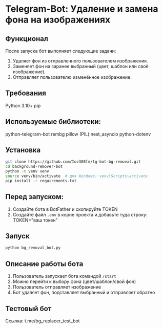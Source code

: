 # Telegram-Bot: Удаление и замена фона на изображениях

## Функционал

После запуска бот выполняет следующие задачи:

1. Удаляет фон из отправленного пользователем изображения.
2. Заменяет фон на заранее выбранный (цвет, шаблон или своё изображение).
3. Отправляет пользователю изменённое изображение.

## Требования

Python 3.10+
pip

## Используемые библиотеки:

python-telegram-bot
rembg
pillow (PIL)
nest_asyncio
python-dotenv

## Установка

```bash
git clone https://github.com/Ioz308fm/tg-bot-bg-removal.git
cd background-remover-bot
python -m venv venv
source venv/bin/activate  # для Windows: venv\Scripts\activate
pip install -r requirements.txt
```

## Перед запуском:

1. Создайте бота в BotFather и скопируйте TOKEN
2. Создайте файл `.env` в корне проекта и добавьте туда строку:
TOKEN="ваш токен"

## Запуск

```bash
python bg_removal_bot.py
```

## Описание работы бота

1. Пользователь запускает бота командой `/start`
2. Можно перейти к выбору фона (цвет/шаблон/свой фон)
3. Пользователь отправляет изображение
4. Бот удаляет фон, подставляет выбранный и отправляет обратно

## Тестовый бот

Ссылка: t.me/bg_replacer_test_bot